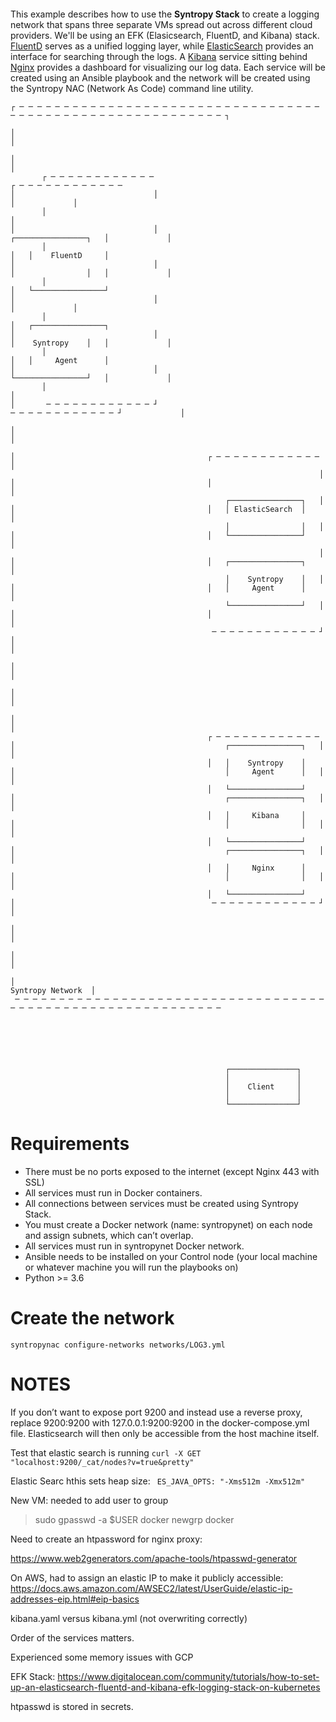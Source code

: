 <p align="center">
<img src="">
</p>

This example describes how to use the **Syntropy Stack** to create a logging network that spans three separate VMs spread out across different cloud providers. We'll be using an EFK (Elasicsearch, FluentD, and Kibana) stack. [FluentD]() serves as a unified logging layer, while [ElasticSearch]() provides an interface for searching through the logs. A [Kibana]() service sitting behind [Nginx]() provides a dashboard for visualizing our log data. Each service will be created using an Ansible playbook and the network will be created using the Syntropy NAC (Network As Code) command line utility.

```
┌ ─ ─ ─ ─ ─ ─ ─ ─ ─ ─ ─ ─ ─ ─ ─ ─ ─ ─ ─ ─ ─ ─ ─ ─ ─ ─ ─ ─ ─ ─ ─ ─ ─ ─ ─ ─ ─ ─ ─ ─ ─ ─ ─ ─ ─ ─ ─ ─ ─ ─ ─ ─ ─ ─ ─ ─ ─ ─ ┐

│                                                                                                                     │

│                                                                                                                     │
       ┌ ─ ─ ─ ─ ─ ─ ─ ─ ─ ─ ─ ─                                               ┌ ─ ─ ─ ─ ─ ─ ─ ─ ─ ─ ─ ─
│                               │                                                                       │             │
       │                                                                       │
│                               │                                                  ┌────────────────┐   │             │
       │                                                                       │   │    FluentD     │
│                               │                                                  │                │   │             │
       │                                                                       │   └────────────────┘
│                               │                                                                       │             │
       │                                                                       │   ┌────────────────┐
│                               │                                                  │    Syntropy    │   │             │
       │                                                                       │   │     Agent      │
│                               │                                                  └────────────────┘   │             │
       │                                                                       │
│       ─ ─ ─ ─ ─ ─ ─ ─ ─ ─ ─ ─ ┘                                               ─ ─ ─ ─ ─ ─ ─ ─ ─ ─ ─ ─ ┘             │

│                                                                                                                     │

│                                           ┌ ─ ─ ─ ─ ─ ─ ─ ─ ─ ─ ─ ─                                                 │
                                                                     │
│                                           │                                                                         │
                                                ┌────────────────┐   │
│                                           │   │ ElasticSearch  │                                                    │
                                                │                │   │
│                                           │   └────────────────┘                                                    │
                                                                     │
│                                           │   ┌────────────────┐                                                    │
                                                │    Syntropy    │   │
│                                           │   │     Agent      │                                                    │
                                                └────────────────┘   │
│                                           │                                                                         │
                                             ─ ─ ─ ─ ─ ─ ─ ─ ─ ─ ─ ─ ┘
│                                                                                                                     │

│                                                                                                                     │

│                                                                                                                     │

│                                                                                                                     │
                                            ┌ ─ ─ ─ ─ ─ ─ ─ ─ ─ ─ ─ ─
│                                               ┌────────────────┐   │                                                │
                                            │   │    Syntropy    │
│                                               │     Agent      │   │                                                │
                                            │   └────────────────┘
│                                               ┌────────────────┐   │                                                │
                                            │   │     Kibana     │
│                                               │                │   │                                                │
                                            │   └────────────────┘
│                                               ┌────────────────┐   │                                                │
                                            │   │     Nginx      │
│                                               │                │   │                                                │
                                            │   └────────────────┘
│                                            ─ ─ ─ ─ ─ ─ ─ ─ ─ ─ ─ ─ ┘                                                │

│                                                                                                                     │

│                                                                                                                     │

│                                                                                                   Syntropy Network  │
 ─ ─ ─ ─ ─ ─ ─ ─ ─ ─ ─ ─ ─ ─ ─ ─ ─ ─ ─ ─ ─ ─ ─ ─ ─ ─ ─ ─ ─ ─ ─ ─ ─ ─ ─ ─ ─ ─ ─ ─ ─ ─ ─ ─ ─ ─ ─ ─ ─ ─ ─ ─ ─ ─ ─ ─ ─ ─ ─






                                                ┌───────────────┐
                                                │               │
                                                │    Client     │
                                                │               │
                                                └───────────────┘
```

# Requirements

- There must be no ports exposed to the internet (except Nginx 443 with SSL)
- All services must run in Docker containers.
- All connections between services must be created using Syntropy Stack.
- You must create a Docker network (name: syntropynet) on each node and assign subnets, which can’t overlap.
- All services must run in syntropynet Docker network.
- Ansible needs to be installed on your Control node (your local machine or whatever machine you will run the playbooks on)
- Python >= 3.6

# Create the network

`syntropynac configure-networks networks/LOG3.yml`

# NOTES

If you don’t want to expose port 9200 and instead use a reverse proxy, replace 9200:9200 with 127.0.0.1:9200:9200 in the docker-compose.yml file. Elasticsearch will then only be accessible from the host machine itself.

Test that elastic search is running
`curl -X GET "localhost:9200/_cat/nodes?v=true&pretty"`

Elastic Searc hthis sets heap size: ` ES_JAVA_OPTS: "-Xms512m -Xmx512m"`

New VM: needed to add user to group

> sudo gpasswd -a $USER docker
> newgrp docker

Need to create an htpassword for nginx proxy:

https://www.web2generators.com/apache-tools/htpasswd-generator

On AWS, had to assign an elastic IP to make it publicly accessible: https://docs.aws.amazon.com/AWSEC2/latest/UserGuide/elastic-ip-addresses-eip.html#eip-basics

kibana.yaml versus kibana.yml (not overwriting correctly)

Order of the services matters.

Experienced some memory issues with GCP

EFK Stack: https://www.digitalocean.com/community/tutorials/how-to-set-up-an-elasticsearch-fluentd-and-kibana-efk-logging-stack-on-kubernetes

htpasswd is stored in secrets.
